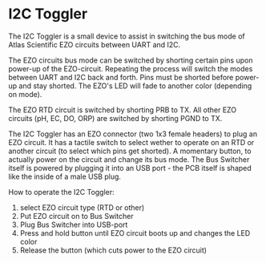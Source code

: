 # I2C Toggler

The I2C Toggler is a small device to assist in switching the bus mode of Atlas Scientific EZO circuits between UART and I2C.

The EZO circuits bus mode can be switched by shorting certain pins upon power-up of the EZO-circuit. Repeating the process will switch the modes between UART and I2C back and forth. Pins must be shorted before power-up and stay shorted. The EZO's LED will fade to another color (depending on mode).

The EZO RTD circuit is switched by shorting PRB to TX.
All other EZO circuits (pH, EC, DO, ORP) are switched by shorting PGND to TX.

The I2C Toggler has an EZO connector (two 1x3 female headers) to plug an EZO circuit. It has a tactile switch to select wether to operate on an RTD or another circuit (to select which pins get shorted). A momentary button, to actually power on the circuit and change its bus mode. The Bus Switcher itself is powered by plugging it into an USB port - the PCB itself is shaped like the inside of a male USB plug.

How to operate the I2C Toggler:
1. select EZO circuit type (RTD or other)
2. Put EZO circuit on to Bus Switcher
3. Plug Bus Switcher into USB-port
4. Press and hold button until EZO circuit boots up and changes the LED color
5. Release the button (which cuts power to the EZO circuit)
